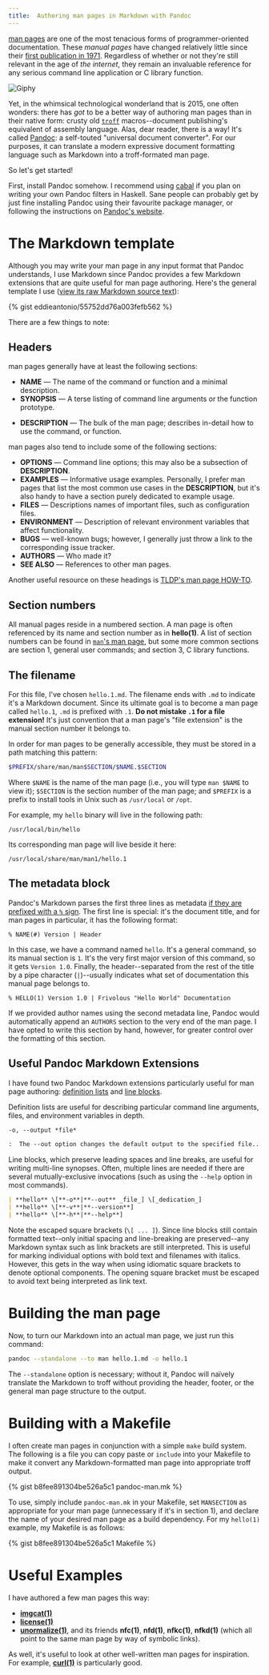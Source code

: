 ```yaml
---
title:  Authoring man pages in Markdown with Pandoc
---
```


[man pages][man page] are one of the most tenacious forms of
programmer-oriented documentation. These _manual pages_ have changed
relatively little since their [first publication in 1971][ken&dmr].
Regardless of whether or not they're still relevant in the age of *the
internet*, they remain an invaluable reference for any serious command
line application or C library function.

![Giphy](http://media2.giphy.com/media/WQD6NEEsVTvxK/giphy.gif)

Yet, in the whimsical technological wonderland that is 2015, one often
wonders: there has *got* to be a better way of authoring man pages than
in their native form: crusty old [`troff`][troff] macros--document
publishing's equivalent of assembly language. Alas, dear reader, there is
a way! It's called [Pandoc][]: a self-touted "universal document
converter". For our purposes, it can translate a modern expressive
document formatting language such as Markdown into a troff-formated man
page.

So let's get started!

First, install Pandoc somehow. I recommend using [cabal][] if you plan
on writing your own Pandoc filters in Haskell. Sane people can probably
get by just fine installing Pandoc using their favourite package
manager, or following the instructions on [Pandoc's website][installing
pandoc].

The Markdown template
=====================

Although you may write your man page in any input format that Pandoc
understands, I use Markdown since Pandoc provides a few Markdown
extensions that are quite useful for man page authoring. Here's the
general template I use ([view its raw Markdown source text][view raw]):

{% gist eddieantonio/55752dd76a003fefb562 %}

There are a few things to note:

Headers
-------

man pages generally have at least the following sections:

 * **NAME** — The name of the command or function and a minimal
   description.
 * **SYNOPSIS** — A terse listing of command line arguments or the
   function prototype.
 - **DESCRIPTION** — The bulk of the man page; describes in-detail how
   to use the command, or function.

man pages also tend to include some of the following sections:

 * **OPTIONS** — Command line options; this may also be a subsection of
   **DESCRIPTION**.
 * **EXAMPLES** — Informative usage examples. Personally, I prefer man
   pages that list the most common use cases in the **DESCRIPTION**, but
   it's also handy to have a section purely dedicated to example usage.
 * **FILES** — Descriptions names of important files, such as
   configuration files.
 * **ENVIRONMENT** — Description of relevant environment variables that affect
   functionality.
 * **BUGS** — well-known bugs; however, I generally just throw a link to
   the corresponding issue tracker.
 * **AUTHORS** — Who made it?
 * **SEE ALSO** — References to other man pages.

Another useful resource on these headings is [TLDP's man page
HOW-TO][tldp].

Section numbers
-------------------

All manual pages reside in a numbered section. A man page is often
referenced by its name and section number as in **hello(1)**. A list
of section numbers can be found in [`man`'s man page][man man], but some
more common sections are section 1, general user commands; and section
3, C library functions.

The filename
------------

For this file, I've chosen `hello.1.md`. The filename ends with `.md` to
indicate it's a Markdown document. Since its ultimate goal is to become
a man page called `hello.1`, `.md` is prefixed with `.1`. **Do not
mistake `.1` for a file extension!** It's just convention that a man
page's "file extension" is the manual section number it belongs to.

In order for man pages to be generally accessible, they must be
stored in a path matching this pattern:

~~~ sh
$PREFIX/share/man/man$SECTION/$NAME.$SECTION
~~~

Where `$NAME` is the name of the man page (i.e., you will type `man
$NAME` to view it); `$SECTION` is the section number of the man page;
and `$PREFIX` is a prefix to install tools in Unix such as `/usr/local`
or `/opt`.

For example, my `hello` binary will live in the following path:

    /usr/local/bin/hello

Its corresponding man page will live beside it here:

    /usr/local/share/man/man1/hello.1

The metadata block
------------------

Pandoc's Markdown parses the first three lines as metadata [if they are
prefixed with a `%` sign][metadata blocks]. The first line is special:
it's the document title, and for man pages in particular, it has
the following format:

    % NAME(#) Version | Header

In this case, we have a command named `hello`. It's a general command,
so its manual section is `1`. It's the very first major version of this
command, so it gets `Version 1.0`. Finally, the header--separated from
the rest of the title by a pipe character (`|`)--usually indicates
what set of documentation this manual page belongs to.

    % HELLO(1) Version 1.0 | Frivolous "Hello World" Documentation

If we provided author names using the second metadata line, Pandoc would
automatically append an `AUTHORS` section to the very end of the man
page. I have opted to write this section by hand, however, for greater
control over the formatting of this section.

Useful Pandoc Markdown Extensions
---------------------------------

I have found two Pandoc Markdown extensions particularly useful for man
page authoring: [definition lists][] and [line blocks][].

Definition lists are useful for describing particular command line
arguments, files, and environment variables in depth.

~~~ markdown
-o, --output *file*

:  The --out option changes the default output to the specified file...
~~~

Line blocks, which preserve leading spaces and line breaks, are useful
for writing multi-line synopses. Often, multiple lines are needed if
there are several mutually-exclusive invocations (such as using the
`--help` option in most commands).

~~~ markdown
| **hello** \[**-o**|**--out** _file_] \[_dedication_]
| **hello** \[**-v**|**--version**]
| **hello** \[**-h**|**--help**]
~~~

Note the escaped square brackets (`\[ ... ]`). Since line blocks still
contain formatted text--only initial spacing and line-breaking are
preserved--any Markdown syntax such as link brackets are still
interpreted. This is useful for marking individual options with bold
text and filenames with italics. However, this gets in the way when
using idiomatic square brackets to denote optional components. The
opening square bracket must be escaped to avoid text being interpreted
as link text.

Building the man page
=====================

Now, to turn our Markdown into an actual man page, we just run this
command:

~~~ sh
pandoc --standalone --to man hello.1.md -o hello.1
~~~

The `--standalone` option is necessary; without it, Pandoc will
naïvely translate the Markdown to troff without providing the header,
footer, or the general man page structure to the output.

Building with a Makefile
========================

I often create man pages in conjunction with a simple `make`
build system. The following is a file you can copy paste or `include`
into your Makefile to make it convert any Markdown-formatted man page
into appropriate troff output.

{% gist b8fee891304be526a5c1 pandoc-man.mk %}

To use, simply include `pandoc-man.mk` in your Makefile, set
`MANSECTION` as appropriate for your man page (unnecessary if it's in
section 1), and declare the name of your desired man page as a build
dependency. For my `hello(1)` example, my Makefile is as follows:

{% gist b8fee891304be526a5c1 Makefile %}

Useful Examples
===============

I have authored a few man pages this way:

 - **[imgcat(1)][imgcat]**
 - **[license(1)][license]**
 - **[unormalize(1)][unormalize]**, and its friends **nfc(1)**,
   **nfd(1)**, **nfkc(1)**, **nfkd(1)** (which all point to the same man
   page by way of symbolic links).

As well, it's useful to look at other well-written man pages for
inspiration. For example, **[curl(1)][curl]** is particularly good.

[cabal]: https://www.haskell.org/cabal/
[curl man page]: http://curl.haxx.se/docs/manpage.html
[curl]: http://curl.haxx.se/docs/manpage.html
[definition lists]: http://pandoc.org/README.html#definition-lists
[imgcat]: https://github.com/eddieantonio/imgcat/blob/master/doc/imgcat.1.md
[installing pandoc]: http://pandoc.org/installing.html
[ken&dmr]: https://www.bell-labs.com/usr/dmr/www/manintro.html
[license]: https://github.com/eddieantonio/license/blob/master/license.1.md
[line blocks]: http://pandoc.org/README.html#line-blocks
[man man]: http://linux.die.net/man/1/man
[man page]: https://en.wikipedia.org/wiki/Man_page
[metadata blocks]: http://pandoc.org/README.html#metadata-blocks
[Pandoc]: http://pandoc.org/
[tldp]: http://www.tldp.org/HOWTO/Man-Page/q3.html
[troff]: https://en.wikipedia.org/wiki/Troff
[unormalize]: https://github.com/eddieantonio/unormalize/blob/master/man/unormalize.1.md
[view raw]: https://gist.githubusercontent.com/eddieantonio/55752dd76a003fefb562/raw/38f6eb9de250feef22ff80da124b0f439fba432d/hello.1.md
